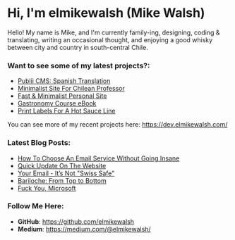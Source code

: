 # Hi, I'm elmikewalsh (Mike Walsh)




Hello! My name is Mike, and I'm currently family-ing, designing, coding & translating, writing an occasional thought, and enjoying a good whisky between city and country in south-central Chile.




### **Want to see some of my latest projects?:**
<!-- PORTFOLIO:START -->
- [Publii CMS: Spanish Translation](https://dev.elmikewalsh.com/publii-cms-spanish-translation/)
- [Minimalist Site For Chilean Professor](https://dev.elmikewalsh.com/minimalist-site-for-chilean-professor/)
- [Fast &amp; Minimalist Personal Site](https://dev.elmikewalsh.com/fast-and-minimalist-personal-site/)
- [Gastronomy Course eBook](https://dev.elmikewalsh.com/ebook-for-a-university-gastronomy-course/)
- [Print Labels For A Hot Sauce Line](https://dev.elmikewalsh.com/print-labels-for-a-hot-sauce-line/)
<!-- PORTFOLIO:END -->


You can see more of my recent projects here: https://dev.elmikewalsh.com/

### **Latest Blog Posts:**
<!-- BLOG-POST-LIST:START -->
- [How To Choose An Email Service Without Going Insane](https://www.elmikewalsh.com/how-to-choose-an-email-service-without-going-insane/)
- [Quick Update On The Website](https://www.elmikewalsh.com/publii-cms-website-multilanguage/)
- [Your Email - It’s Not &quot;Swiss Safe&quot;](https://www.elmikewalsh.com/your-email-its-not-swiss-safe/)
- [Bariloche: From Top to Bottom](https://www.elmikewalsh.com/bariloche-from-top-to-bottom/)
- [Fuck You, Microsoft](https://www.elmikewalsh.com/fuck-you-microsoft/)
<!-- BLOG-POST-LIST:END -->

### **Follow Me Here:**

- **GitHub**: https://github.com/elmikewalsh
- **Medium**: https://medium.com/@elmikewalsh/
